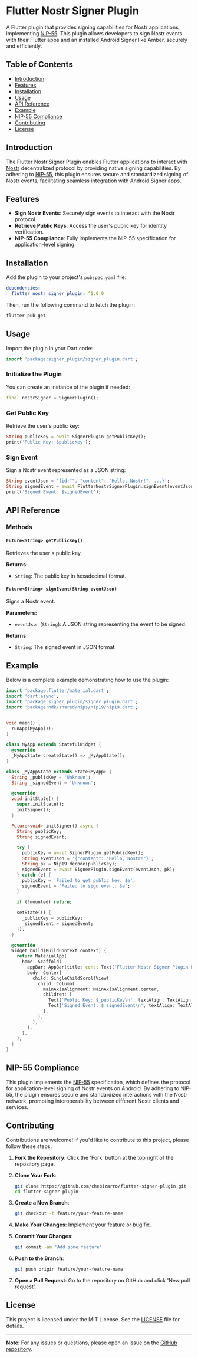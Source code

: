 # Flutter Nostr Signer Plugin

A Flutter plugin that provides signing capabilities for Nostr applications, implementing [NIP-55](https://github.com/nostr-protocol/nips/blob/master/55.md). This plugin allows developers to sign Nostr events with their Flutter apps and an installed Android Signer like Amber, securely and efficiently.

## Table of Contents

- [Introduction](#introduction)
- [Features](#features)
- [Installation](#installation)
- [Usage](#usage)
- [API Reference](#api-reference)
- [Example](#example)
- [NIP-55 Compliance](#nip-55-compliance)
- [Contributing](#contributing)
- [License](#license)

## Introduction

The Flutter Nostr Signer Plugin enables Flutter applications to interact with [Nostr](https://nostr.com/) decentralized protocol by providing native signing capabilities. By adhering to [NIP-55](https://github.com/nostr-protocol/nips/blob/master/55.md), this plugin ensures secure and standardized signing of Nostr events, facilitating seamless integration with Android Signer apps.

## Features

- **Sign Nostr Events**: Securely sign events to interact with the Nostr protocol.
- **Retrieve Public Keys**: Access the user's public key for identity verification.
- **NIP-55 Compliance**: Fully implements the NIP-55 specification for application-level signing.

## Installation

Add the plugin to your project's `pubspec.yaml` file:

```yaml
dependencies:
  flutter_nostr_signer_plugin: ^1.0.0
```

Then, run the following command to fetch the plugin:

```bash
flutter pub get
```

## Usage

Import the plugin in your Dart code:

```dart
import 'package:signer_plugin/signer_plugin.dart';
```

### Initialize the Plugin

You can create an instance of the plugin if needed:

```dart
final nostrSigner = SignerPlugin();
```

### Get Public Key

Retrieve the user's public key:

```dart
String publicKey = await SignerPlugin.getPublicKey();
print('Public Key: $publicKey');
```

### Sign Event

Sign a Nostr event represented as a JSON string:

```dart
String eventJson = '{id:"", "content": "Hello, Nostr!", ...}';
String signedEvent = await FlutterNostrSignerPlugin.signEvent(eventJson);
print('Signed Event: $signedEvent');
```

## API Reference

### Methods

#### `Future<String> getPublicKey()`

Retrieves the user's public key.

**Returns:**

- `String`: The public key in hexadecimal format.

#### `Future<String> signEvent(String eventJson)`

Signs a Nostr event.

**Parameters:**

- `eventJson` (`String`): A JSON string representing the event to be signed.

**Returns:**

- `String`: The signed event in JSON format.

## Example

Below is a complete example demonstrating how to use the plugin:

```dart
import 'package:flutter/material.dart';
import 'dart:async';
import 'package:signer_plugin/signer_plugin.dart';
import 'package:ndk/shared/nips/nip19/nip19.dart';


void main() {
  runApp(MyApp());
}

class MyApp extends StatefulWidget {
  @override
  _MyAppState createState() => _MyAppState();
}

class _MyAppState extends State<MyApp> {
  String _publicKey = 'Unknown';
  String _signedEvent = 'Unknown';

  @override
  void initState() {
    super.initState();
    initSigner();
  }

  Future<void> initSigner() async {
    String publicKey;
    String signedEvent;

    try {
      publicKey = await SignerPlugin.getPublicKey();
      String eventJson = '{"content": "Hello, Nostr!"}';
	  String pk = Nip19.decode(publicKey);
      signedEvent = await SignerPlugin.signEvent(eventJson, pk);
    } catch (e) {
      publicKey = 'Failed to get public key: $e';
      signedEvent = 'Failed to sign event: $e';
    }

    if (!mounted) return;

    setState(() {
      _publicKey = publicKey;
      _signedEvent = signedEvent;
    });
  }

  @override
  Widget build(BuildContext context) {
    return MaterialApp(
      home: Scaffold(
        appBar: AppBar(title: const Text('Flutter Nostr Signer Plugin Example')),
        body: Center(
          child: SingleChildScrollView(
            child: Column(
              mainAxisAlignment: MainAxisAlignment.center,
              children: [
                Text('Public Key: $_publicKey\n', textAlign: TextAlign.center),
                Text('Signed Event: $_signedEvent\n', textAlign: TextAlign.center),
              ],
            ),
          ),
        ),
      ),
    );
  }
}
```

## NIP-55 Compliance

This plugin implements the [NIP-55](https://github.com/nostr-protocol/nips/blob/master/55.md) specification, which defines the protocol for application-level signing of Nostr events on Android. By adhering to NIP-55, the plugin ensures secure and standardized interactions with the Nostr network, promoting interoperability between different Nostr clients and services.

## Contributing

Contributions are welcome! If you'd like to contribute to this project, please follow these steps:

1. **Fork the Repository**: Click the 'Fork' button at the top right of the repository page.

2. **Clone Your Fork**:

   ```bash
   git clone https://github.com/chebizarro/flutter-signer-plugin.git
   cd flutter-signer-plugin
   ```

3. **Create a New Branch**:

   ```bash
   git checkout -b feature/your-feature-name
   ```

4. **Make Your Changes**: Implement your feature or bug fix.

5. **Commit Your Changes**:

   ```bash
   git commit -am 'Add some feature'
   ```

6. **Push to the Branch**:

   ```bash
   git push origin feature/your-feature-name
   ```

7. **Open a Pull Request**: Go to the repository on GitHub and click 'New pull request'.

## License

This project is licensed under the MIT License. See the [LICENSE](LICENSE) file for details.

---

**Note**: For any issues or questions, please open an issue on the [GitHub repository](https://github.com/chebizarro/flutter-signer-plugin/issues).
